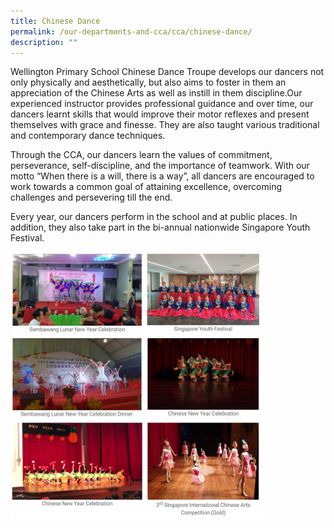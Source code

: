 ```yaml
---
title: Chinese Dance
permalink: /our-departments-and-cca/cca/chinese-dance/
description: ""
---
```

Wellington Primary School Chinese Dance Troupe develops our dancers not only physically and aesthetically, but also aims to foster in them an appreciation of the Chinese Arts as well as instill in them discipline.Our experienced instructor provides professional guidance and over time, our dancers learnt skills that would improve their motor reflexes and present themselves with grace and finesse. They are also taught various traditional and contemporary dance techniques.&nbsp;  

Through the CCA, our dancers learn the values of commitment, perseverance, self-discipline, and the importance of teamwork. With our motto “When there is a will, there is a way”, all dancers are encouraged to work towards a common goal of attaining excellence, overcoming challenges and persevering till the end.&nbsp;

Every year, our dancers perform in the school and at public places. In addition, they also take part in the bi-annual nationwide Singapore Youth Festival.

<img src="/images/chinese%20dance.jpg" style="width:80%">